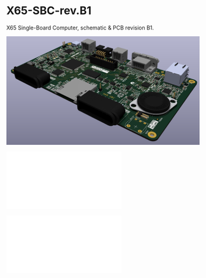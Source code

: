 X65-SBC-rev.B1
================

X65 Single-Board Computer, schematic & PCB revision B1.

![3D render view of the X65-SBC rev.A1 (Kicad)](pictures/sbc-render-1.png)

![Schematic (PDF)](x65-sbc-revB1.pdf)

![Interactive BOM](bom/ibom.html)

